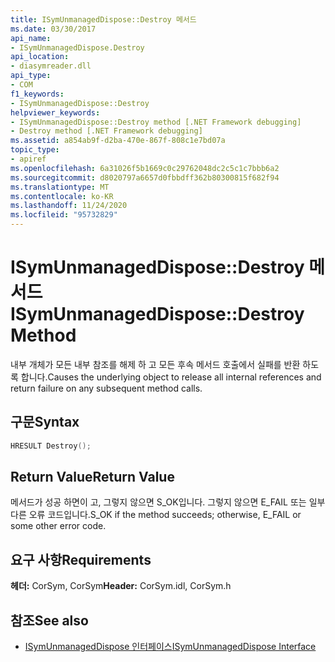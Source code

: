 ```yaml
---
title: ISymUnmanagedDispose::Destroy 메서드
ms.date: 03/30/2017
api_name:
- ISymUnmanagedDispose.Destroy
api_location:
- diasymreader.dll
api_type:
- COM
f1_keywords:
- ISymUnmanagedDispose::Destroy
helpviewer_keywords:
- ISymUnmanagedDispose::Destroy method [.NET Framework debugging]
- Destroy method [.NET Framework debugging]
ms.assetid: a854ab9f-d2ba-470e-867f-808c1e7bd07a
topic_type:
- apiref
ms.openlocfilehash: 6a31026f5b1669c0c29762048dc2c5c1c7bbb6a2
ms.sourcegitcommit: d8020797a6657d0fbbdff362b80300815f682f94
ms.translationtype: MT
ms.contentlocale: ko-KR
ms.lasthandoff: 11/24/2020
ms.locfileid: "95732829"
---
```

# <a name="isymunmanageddisposedestroy-method"></a><span data-ttu-id="4b545-102">ISymUnmanagedDispose::Destroy 메서드</span><span class="sxs-lookup"><span data-stu-id="4b545-102">ISymUnmanagedDispose::Destroy Method</span></span>

<span data-ttu-id="4b545-103">내부 개체가 모든 내부 참조를 해제 하 고 모든 후속 메서드 호출에서 실패를 반환 하도록 합니다.</span><span class="sxs-lookup"><span data-stu-id="4b545-103">Causes the underlying object to release all internal references and return failure on any subsequent method calls.</span></span>  
  
## <a name="syntax"></a><span data-ttu-id="4b545-104">구문</span><span class="sxs-lookup"><span data-stu-id="4b545-104">Syntax</span></span>  
  
```cpp  
HRESULT Destroy();  
```  
  
## <a name="return-value"></a><span data-ttu-id="4b545-105">Return Value</span><span class="sxs-lookup"><span data-stu-id="4b545-105">Return Value</span></span>  

 <span data-ttu-id="4b545-106">메서드가 성공 하면이 고, 그렇지 않으면 S_OK입니다. 그렇지 않으면 E_FAIL 또는 일부 다른 오류 코드입니다.</span><span class="sxs-lookup"><span data-stu-id="4b545-106">S_OK if the method succeeds; otherwise, E_FAIL or some other error code.</span></span>  
  
## <a name="requirements"></a><span data-ttu-id="4b545-107">요구 사항</span><span class="sxs-lookup"><span data-stu-id="4b545-107">Requirements</span></span>  

 <span data-ttu-id="4b545-108">**헤더:** CorSym, CorSym</span><span class="sxs-lookup"><span data-stu-id="4b545-108">**Header:** CorSym.idl, CorSym.h</span></span>  
  
## <a name="see-also"></a><span data-ttu-id="4b545-109">참조</span><span class="sxs-lookup"><span data-stu-id="4b545-109">See also</span></span>

- [<span data-ttu-id="4b545-110">ISymUnmanagedDispose 인터페이스</span><span class="sxs-lookup"><span data-stu-id="4b545-110">ISymUnmanagedDispose Interface</span></span>](isymunmanageddispose-interface.md)

